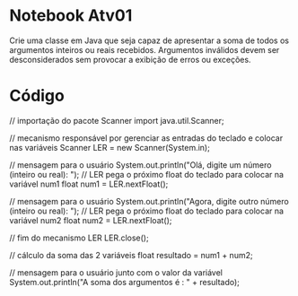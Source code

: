 # Notebook Atv01
Crie uma classe em Java que seja capaz de apresentar a soma de todos os argumentos inteiros ou reais recebidos. Argumentos inválidos devem ser desconsiderados sem provocar a exibição de erros ou exceções.

# Código
// importação do pacote Scanner
import java.util.Scanner; 

// mecanismo responsável por gerenciar as entradas do teclado e colocar nas variáveis
Scanner LER = new Scanner(System.in);
        
// mensagem para o usuário
System.out.println("Olá, digite um número (inteiro ou real): ");
// LER pega o próximo float do teclado para colocar na variável num1
float num1 = LER.nextFloat(); 

// mensagem para o usuário
System.out.println("Agora, digite outro número  (inteiro ou real): "); 
// LER pega o próximo float do teclado para colocar na variável num2
float num2 = LER.nextFloat(); 

// fim do mecanismo LER
LER.close(); 

// cálculo da soma das 2 variáveis
float resultado = num1 + num2; 
        
// mensagem para o usuário junto com o valor da variável
System.out.println("A soma dos argumentos é : " + resultado);
